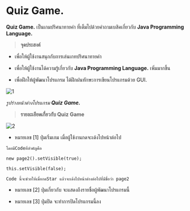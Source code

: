 # Quiz Game.
**Quiz Game.** เป็นเกมปริศนาทายคำ ที่เต็มไปด้วยคำถามเบสิคเกี่ยวกับ **Java Programming Language.**

> **จุดประสงค์**

- เพื่อให้ผู้ใช้งานสนุกกับการเล่นเกทปริศนาทายคำ

- เพื่อให้ผู้ใช้งานได้ความรู้เกี่ยวกับ **Java Programming Language.** เพิ่มมากขึ้น

- เพื่อฝึกให้ผู้พัฒนาโปรแกรม ได้ฝึกฝนทักษะการเขียนโปรแกรมด้วย GUI.

![1](https://user-images.githubusercontent.com/45255939/49152606-f431d680-f345-11e8-911f-32f7587151db.PNG)

_รูปร่างหน้าต่างโปรแกรม **Quiz Game.**_

> **รายละเอียดเกี่ยวกับ Quiz Game**

![2](https://user-images.githubusercontent.com/45255939/49168718-b6937480-f36a-11e8-9699-4f9e3b860b98.PNG)

- หมายเลข [1] ปุ่มเริ่มเกม เมื่อผู้ใช้งานกดจะเด้งไปหน้าต่อไป
```
โดยมีCodeที่สำคัญคือ 

new page2().setVisible(true);
  
this.setVisible(false);

Code นี้จะช่วยให้เมื่อกดStar แล้วจะเด้งไปหน้าต่างต่อไปที่มีชื่อว่า page2

```
- หมายเลข [2] ปุ่มเกี่ยวกับ จะแสดงถึงรายชื่อผู้พัฒนาโปรแกรมนี้

- หมายเลข [3] ปุ่มปิด จะทำการปิดโปรแกรมนี้ลง
